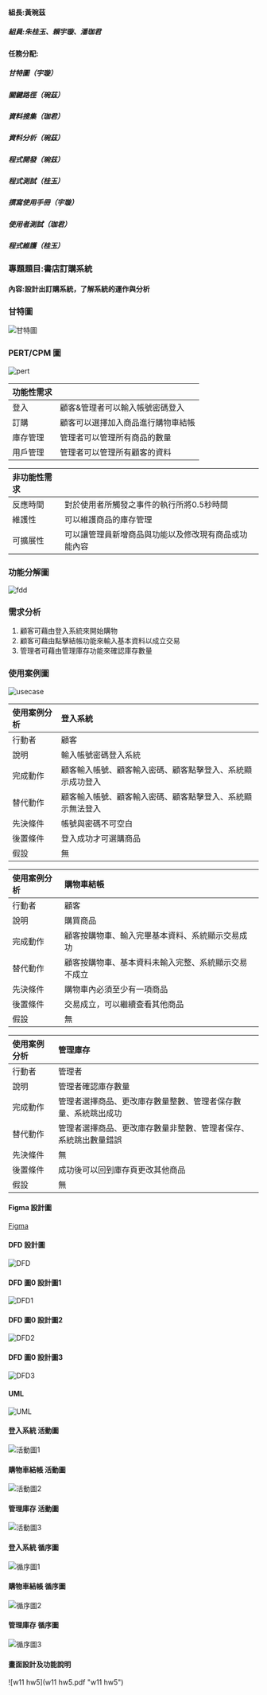 #### 組長:黃琬茲
##### 組員:朱桂玉、賴宇璇、潘珈君
#### 任務分配: 
##### 甘特圖（宇璇）
##### 關鍵路徑（琬茲）
##### 資料搜集（珈君）
##### 資料分析（琬茲）
##### 程式開發（琬茲）
##### 程式測試（桂玉）
##### 撰寫使用手冊（宇璇）
##### 使用者測試（珈君）
##### 程式維護（桂玉）
### 專題題目:書店訂購系統
#### 內容:設計出訂購系統，了解系統的運作與分析

### 甘特圖
![甘特圖](甘特圖.jpg "甘特圖")

### PERT/CPM 圖
![pert](pert.jpg "pert")

| 功能性需求     |     |
| :------------   |:-------|
| 登入 | 顧客&管理者可以輸入帳號密碼登入 |
| 訂購 | 顧客可以選擇加入商品進行購物車結帳 |
| 庫存管理 | 管理者可以管理所有商品的數量 |
| 用戶管理 | 管理者可以管理所有顧客的資料 |

|     非功能性需求  |     |
| :------------    |:----|
| 反應時間    | 對於使用者所觸發之事件的執行所將0.5秒時間 |
| 維護性    | 可以維護商品的庫存管理 |
| 可擴展性        | 可以讓管理員新增商品與功能以及修改現有商品或功能內容 |

### 功能分解圖
![fdd](fdd.jpg "fdd")

### 需求分析
1.	顧客可藉由登入系統來開始購物
2.	顧客可藉由點擊結帳功能來輸入基本資料以成立交易
3.	管理者可藉由管理庫存功能來確認庫存數量

### 使用案例圖
![usecase](usecase.JPG "usecase")

|   使用案例分析   |  登入系統   |
| :--------|:-------|
| 行動者  | 顧客  |
| 說明 |  輸入帳號密碼登入系統 |
| 完成動作 | 顧客輸入帳號、顧客輸入密碼、顧客點擊登入、系統顯示成功登入 |
| 替代動作 | 顧客輸入帳號、顧客輸入密碼、顧客點擊登入、系統顯示無法登入 |
| 先決條件  |  帳號與密碼不可空白 |
| 後置條件 | 登入成功才可選購商品 |
| 假設 | 無 |

|   使用案例分析   |  購物車結帳  |
| :--------|:-------|
| 行動者  | 顧客  |
| 說明 |  購買商品 |
| 完成動作 | 顧客按購物車、輸入完畢基本資料、系統顯示交易成功 |
| 替代動作 | 顧客按購物車、基本資料未輸入完整、系統顯示交易不成立 |
| 先決條件  |  購物車內必須至少有一項商品 |
| 後置條件 | 交易成立，可以繼續查看其他商品 |
| 假設 | 無 |

|   使用案例分析   |  管理庫存   |
| :--------|:-------|
| 行動者  | 管理者  |
| 說明 |  管理者確認庫存數量 |
| 完成動作 | 管理者選擇商品、更改庫存數量整數、管理者保存數量、系統跳出成功 |
| 替代動作 | 管理者選擇商品、更改庫存數量非整數、管理者保存、系統跳出數量錯誤 |
| 先決條件  |  無 |
| 後置條件 | 成功後可以回到庫存頁更改其他商品 |
| 假設 | 無 |


#### Figma 設計圖
[Figma](https://www.figma.com/proto/rrU6Kj7jmiKSfxfNsO9LAB/Untitled?node-id=1%3A3&scaling=scale-down&page-id=0%3A1&starting-point-node-id=1%3A3)

#### DFD 設計圖
![DFD](DFD.jpg "DFD")

#### DFD 圖0 設計圖1
![DFD1](DFD1.jpg "DFD1")

#### DFD 圖0 設計圖2
![DFD2](DFD2.jpg "DFD2")

#### DFD 圖0 設計圖3
![DFD3](DFD3.png "DFD3")

#### UML
![UML](UML.png "UML")

#### 登入系統 活動圖
![活動圖1](活動圖1.png "活動圖1")

#### 購物車結帳 活動圖
![活動圖2](活動圖2.png "活動圖2")

#### 管理庫存 活動圖
![活動圖3](活動圖3.png "活動圖3")

#### 登入系統 循序圖
![循序圖1](循序圖1.png "循序圖1")

#### 購物車結帳 循序圖
![循序圖2](循序圖2.png "循序圖2")

#### 管理庫存 循序圖
![循序圖3](循序圖3.png "循序圖3")

#### 畫面設計及功能說明
![w11 hw5](w11 hw5.pdf "w11 hw5")
